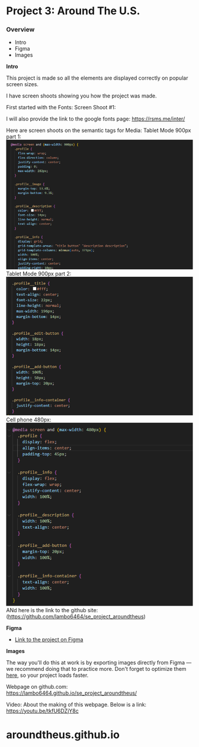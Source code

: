 # Project 3: Around The U.S.

### Overview

- Intro
- Figma
- Images

**Intro**

This project is made so all the elements are displayed correctly on popular screen sizes.

I have screen shoots showing you how the project was made.

First started with the Fonts:
Screen Shoot #1:

I will also provide the link to the google fonts page:
https://rsms.me/inter/

Here are screen shoots on the semantic tags for Media:
Tablet Mode 900px part 1:
![alt text](<images/tablet resolution 900 part 1.png>)
Tablet Mode 900px part 2:
![alt text](<images/tablet resolution 900 part 2.png>)
Cell phone 480px:
![alt text](<images/tablet resolution 480.png>)
ANd here is the link to the github site:
(https://github.com/lambo6464/se_project_aroundtheus)

**Figma**

- [Link to the project on Figma](https://www.figma.com/file/ii4xxsJ0ghevUOcssTlHZv/Sprint-3%3A-Around-the-US?node-id=0%3A1)

**Images**

The way you'll do this at work is by exporting images directly from Figma — we recommend doing that to practice more. Don't forget to optimize them [here](https://tinypng.com/), so your project loads faster.

Webpage on github.com: https://lambo6464.github.io/se_project_aroundtheus/

Video:
About the making of this webpage. Below is a link:
https://youtu.be/tkfU6DZjY8c

# aroundtheus.github.io
